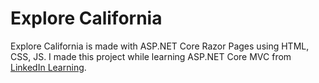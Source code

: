 # Explore California
Explore California is made with ASP.NET Core Razor Pages using HTML, CSS, JS. I made this project while learning ASP.NET Core MVC from [LinkedIn Learning](https://www.linkedin.com/learning/learning-asp-dot-net-core-mvc).
